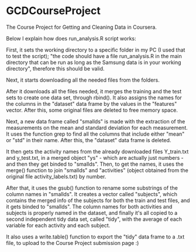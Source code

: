 # GCDCourseProject
The Course Project for Getting and Cleaning Data in Coursera.

Below I explain how does run_analysis.R script works:

First, it sets the working directory to a specific folder in my PC (I used that to test the script); "the code should have a file run_analysis.R in the main directory that can be run as long as the Samsung data is in your working directory", therefore this should be valid.

Next, it starts downloading all the needed files from the folders.

After it downloads all the files needed, it merges the training and the test sets to create one data set, through rbind(). It also assigns the names for the columns in the "dataset" data frame by the values in the "features" vector. After this, some original files are deleted to free memory space.

Next, a new data frame called "smallds" is made with the extraction of the measurements on the mean and standard deviation for each measurement. It uses the function grep to find all the columns that include either "mean" or "std" in their name. After this, the "dataset" data frame is deleted.

It then gets the activity names from the already downloaded files Y_train.txt and y_test.txt, in a merged object "ys" - which are actually just numbers - and then they get binded to "smallds". Then, to get the names, it uses the merge() function to join "smallds" and "activities" (object obtained from the original file activity_labels.txt) by number.

After that, it uses the gsub() function to rename some substrings of the column names in "smallds". It creates a vector called "subjects", which contains the merged info of the subjects for both the train and test files, and it gets binded to "smallds". The column names for both activities and subjects is properly named in the dataset, and finally it's all copied to a second independent tidy data set, called "tidy", with the average of each variable for each activity and each subject.

It also uses a write.table() function to export the "tidy" data frame to a .txt file, to upload to the Course Project submission page :)
